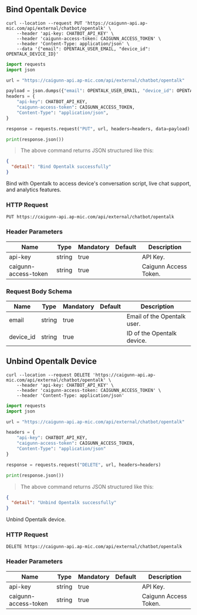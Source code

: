 ## Bind Opentalk Device

```shell
curl --location --request PUT 'https://caigunn-api.ap-mic.com/api/external/chatbot/opentalk' \
    --header 'api-key: CHATBOT_API_KEY' \
    --header 'caigunn-access-token: CAIGUNN_ACCESS_TOKEN' \
    --header 'Content-Type: application/json' \
    --data '{"email": OPENTALK_USER_EMAIL, "device_id": OPENTALK_DEVICE_ID}'
```

```python
import requests
import json

url = "https://caigunn-api.ap-mic.com/api/external/chatbot/opentalk"

payload = json.dumps({"email": OPENTALK_USER_EMAIL, "device_id": OPENTALK_DEVICE_ID})
headers = {
    "api-key": CHATBOT_API_KEY,
    "caigunn-access-token": CAIGUNN_ACCESS_TOKEN,
    "Content-Type": "application/json",
}

response = requests.request("PUT", url, headers=headers, data=payload)

print(response.json())

```

> The above command returns JSON structured like this:

```json
{
  "detail": "Bind Opentalk successfully"
}
```

Bind with Opentalk to access device's conversation script, live chat support, and analytics features.

### HTTP Request

`PUT https://caigunn-api.ap-mic.com/api/external/chatbot/opentalk`

### Header Parameters

| Name                 | Type   | Mandatory | Default | Description           |
| -------------------- | ------ | --------- | ------- | --------------------- |
| api-key              | string | true      |         | API Key.              |
| caigunn-access-token | string | true      |         | Caigunn Access Token. |

### Request Body Schema

| Name      | Type   | Mandatory | Default | Description                 |
| --------- | ------ | --------- | ------- | --------------------------- |
| email     | string | true      |         | Email of the Opentalk user. |
| device_id | string | true      |         | ID of the Opentalk device.  |


## Unbind Opentalk Device

```shell
curl --location --request DELETE 'https://caigunn-api.ap-mic.com/api/external/chatbot/opentalk' \
    --header 'api-key: CHATBOT_API_KEY' \
    --header 'caigunn-access-token: CAIGUNN_ACCESS_TOKEN' \
    --header 'Content-Type: application/json'
```

```python
import requests
import json

url = "https://caigunn-api.ap-mic.com/api/external/chatbot/opentalk"

headers = {
    "api-key": CHATBOT_API_KEY,
    "caigunn-access-token": CAIGUNN_ACCESS_TOKEN,
    "Content-Type": "application/json"
}

response = requests.request("DELETE", url, headers=headers)

print(response.json())

```

> The above command returns JSON structured like this:

```json
{
  "detail": "Unbind Opentalk successfully"
}
```

Unbind Opentalk device.

### HTTP Request

`DELETE https://caigunn-api.ap-mic.com/api/external/chatbot/opentalk`

### Header Parameters

| Name                 | Type   | Mandatory | Default | Description           |
| -------------------- | ------ | --------- | ------- | --------------------- |
| api-key              | string | true      |         | API Key.              |
| caigunn-access-token | string | true      |         | Caigunn Access Token. |
